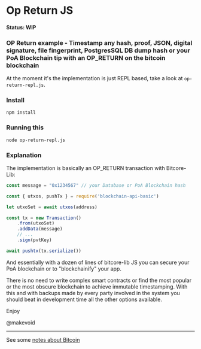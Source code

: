 # Op Return JS

#### Status: WIP

### OP Return example - Timestamp any hash, proof, JSON, digital signature, file fingerprint, PostgresSQL DB dump hash or your PoA Blockchain tip with an OP_RETURN on the bitcoin blockchain

At the moment it's the implementation is just REPL based, take a look at `op-return-repl.js`.

### Install

    npm install

### Running this

    node op-return-repl.js

### Explanation

The implementation is basically an OP_RETURN transaction with Bitcore-Lib:

```js
const message = "0x1234567" // your Database or PoA Blockchain hash

const { utxos, pushTx } = require('blockchain-api-basic')

let utxoSet = await utxos(address)

const tx = new Transaction()
    .from(utxoSet)
    .addData(message)
    // ...
    .sign(pvtKey)

await pushtx(tx.serialize())
```

And essentially with a dozen of lines of bitcore-lib JS you can secure your PoA blockchain or to "blockchainify" your app.

There is no need to write complex smart contracts or find the most popular or the most obscure blockchain to achieve immutable timestamping. With this and with backups made by every party involved in the system you should beat in development time all the other options available.

Enjoy

@makevoid

---

See some [notes about Bitcoin](https://github.com/makevoid/op-return.js/blob/master/Readme.notes.md)
